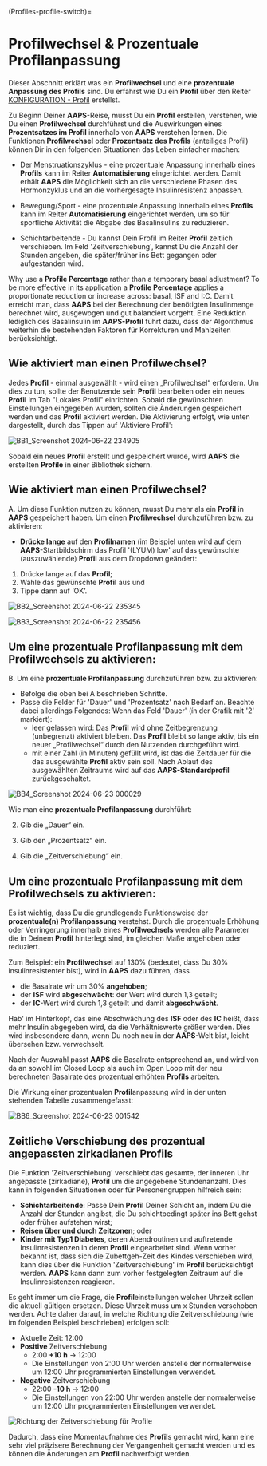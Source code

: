 (Profiles-profile-switch)=

# Profilwechsel & Prozentuale Profilanpassung

Dieser Abschnitt erklärt was ein **Profilwechsel** und eine **prozentuale Anpassung des Profils** sind. Du erfährst wie Du ein **Profil** über den Reiter [KONFIGURATION - Profil](Config-Builder-profile) erstellst.

Zu Beginn Deiner **AAPS**-Reise, musst Du ein **Profil** erstellen, verstehen, wie Du einen **Profilwechsel** durchführst und die Auswirkungen eines **Prozentsatzes im Profil** innerhalb von **AAPS** verstehen lernen. Die Funktionen **Profilwechsel** oder **Prozentsatz des Profils** (anteiliges Profil) können Dir in den folgenden Situationen das Leben einfacher machen:

- Der Menstruationszyklus - eine prozentuale Anpassung innerhalb eines **Profils** kann im Reiter **Automatisierung** eingerichtet werden. Damit erhält **AAPS** die Möglichkeit sich an die verschiedene Phasen des Hormonzyklus und an die vorhergesagte Insulinresistenz anpassen.

- Bewegung/Sport - eine prozentuale Anpassung innerhalb eines **Profils** kann im Reiter **Automatisierung** eingerichtet werden, um so für sportliche Aktivität die Abgabe des Basalinsulins zu reduzieren.

- Schichtarbeitende - Du kannst Dein Profil im Reiter **Profil** zeitlich verschieben. Im Feld 'Zeitverschiebung', kannst Du die Anzahl der Stunden angeben, die später/früher ins Bett gegangen oder aufgestanden wird.

Why use a **Profile Percentage** rather than a temporary basal adjustment? To be more effective in its application a **Profile Percentage** applies a proportionate reduction or increase across: basal, ISF and I:C. Damit erreicht man, dass **AAPS** bei der Berechnung der benötigten Insulinmenge berechnet wird, ausgewogen und gut balanciert vorgeht. Eine Reduktion lediglich des Basalinsulin im **AAPS-Profil** führt dazu, dass der Algorithmus weiterhin die bestehenden Faktoren für Korrekturen und Mahlzeiten berücksichtigt.

## Wie aktiviert man einen Profilwechsel?

Jedes **Profil** - einmal ausgewählt - wird einen „Profilwechsel“ erfordern. Um dies zu tun, sollte der Benutzende sein **Profil** bearbeiten oder ein neues **Profil** im Tab "Lokales Profil" einrichten. Sobald die gewünschten Einstellungen eingegeben wurden, sollten die Änderungen gespeichert werden und das **Profil** aktiviert werden. Die Aktivierung erfolgt, wie unten dargestellt, durch das Tippen auf 'Aktiviere Profil':

![BB1_Screenshot 2024-06-22 234905](https://github.com/openaps/AndroidAPSdocs/assets/137224335/ecf5cc03-1e72-4521-92de-532fb3f0b287)

Sobald ein neues **Profil** erstellt und gespeichert wurde, wird **AAPS** die erstellten **Profile** in einer Bibliothek sichern.

## Wie aktiviert man einen Profilwechsel?

A. Um diese Funktion nutzen zu können, musst Du mehr als ein **Profil** in **AAPS** gespeichert haben. Um einen **Profilwechsel** durchzuführen bzw. zu aktivieren:

- **Drücke lange** auf den **Profilnamen** (im Beispiel unten wird auf dem **AAPS**-Startbildschirm das Profil '(LYUM) low' auf das gewünschte (auszuwählende) **Profil** aus dem Dropdown geändert:

1. Drücke lange auf das **Profil**;
2. Wähle das gewünschte **Profil** aus und
3. Tippe dann auf ‘OK’.

![BB2_Screenshot 2024-06-22 235345](https://github.com/openaps/AndroidAPSdocs/assets/137224335/ddf74092-fd33-4ac2-9aff-636eca676d33)

![BB3_Screenshot 2024-06-22 235456](https://github.com/openaps/AndroidAPSdocs/assets/137224335/3e973822-f51e-4af0-b64c-5f4873fd6800)

## Um eine prozentuale Profilanpassung mit dem Profilwechsels zu aktivieren:

B. Um eine **prozentuale Profilanpassung** durchzuführen bzw. zu aktivieren:

- Befolge die oben bei A beschrieben Schritte.
- Passe die Felder für 'Dauer' und 'Prozentsatz' nach Bedarf an. Beachte dabei allerdings Folgendes: Wenn das Feld 'Dauer' (ín der Grafik mit '2' markiert): 
    - leer gelassen wird: Das **Profil** wird ohne Zeitbegrenzung (unbegrenzt) aktiviert bleiben. Das **Profil** bleibt so lange aktiv, bis ein neuer „Profilwechsel“ durch den Nutzenden durchgeführt wird.
    - mit einer Zahl (in Minuten) gefüllt wird, ist das die Zeitdauer für die das ausgewählte **Profil** aktiv sein soll. Nach Ablauf des ausgewählten Zeitraums wird auf das **AAPS-Standardprofil** zurückgeschaltet.

![BB4_Screenshot 2024-06-23 000029](https://github.com/openaps/AndroidAPSdocs/assets/137224335/2db86111-1a48-4f98-b501-53d6eb692595)

Wie man eine **prozentuale Profilanpassung** durchführt:

2. Gib die „Dauer“ ein.

3. Gib den „Prozentsatz“ ein.

4. Gib die „Zeitverschiebung“ ein.

## Um eine prozentuale Profilanpassung mit dem Profilwechsels zu aktivieren:

Es ist wichtig, dass Du die grundlegende Funktionsweise der **prozentuale(n) Profilanpassung** verstehst. Durch die prozentuale Erhöhung oder Verringerung innerhalb eines **Profilwechsels** werden alle Parameter die in Deinem **Profil** hinterlegt sind, im gleichen Maße angehoben oder reduziert.

Zum Beispiel: ein **Profilwechsel** auf 130% (bedeutet, dass Du 30% insulinresistenter bist), wird in **AAPS** dazu führen, dass

- die Basalrate wir um 30% **angehoben**; 
- der **ISF** wird **abgeschwächt**: der Wert wird durch 1,3 geteilt;
- der **IC**-Wert wird durch 1,3 geteilt und damit **abgeschwächt**.

Hab' im Hinterkopf, das eine Abschwächung des **ISF** oder des **IC** heißt, dass mehr Insulin abgegeben wird, da die Verhältniswerte größer werden. Dies wird insbesondere dann, wenn Du noch neu in der **AAPS**-Welt bist, leicht übersehen bzw. verwechselt.

Nach der Auswahl passt **AAPS** die Basalrate entsprechend an, und wird von da an sowohl im Closed Loop als auch im Open Loop mit der neu berechneten Basalrate des prozentual erhöhten **Profils** arbeiten.

Die Wirkung einer prozentualen **Profil**anpassung wird in der unten stehenden Tabelle zusammengefasst:

![BB6_Screenshot 2024-06-23 001542](https://github.com/openaps/AndroidAPSdocs/assets/137224335/db48f504-2249-4b94-b406-57524fe69322)

## Zeitliche Verschiebung des prozentual angepassten zirkadianen Profils

Die Funktion 'Zeitverschiebung' verschiebt das gesamte, der inneren Uhr angepasste (zirkadiane), **Profil** um die angegebene Stundenanzahl. Dies kann in folgenden Situationen oder für Personengruppen hilfreich sein:

- **Schichtarbeitende**: Passe Dein **Profil** Deiner Schicht an, indem Du die Anzahl der Stunden angibst, die Du schichtbedingt später ins Bett gehst oder früher aufstehen wirst; 
- **Reisen über und durch Zeitzonen**; oder
- **Kinder mit Typ1 Diabetes**, deren Abendroutinen und auftretende Insulinresistenzen in deren **Profil** eingearbeitet sind. Wenn vorher bekannt ist, dass sich die Zubettgeh-Zeit des Kindes verschieben wird, kann dies über die Funktion 'Zeitverschiebung' im **Profil** berücksichtigt werden. **AAPS** kann dann zum vorher festgelegten Zeitraum auf die Insulinresistenzen reagieren.

Es geht immer um die Frage, die **Profil**einstellungen welcher Uhrzeit sollen die aktuell gültigen ersetzen. Diese Uhrzeit muss um x Stunden verschoben werden. Achte daher darauf, in welche Richtung die Zeitverschiebung (wie im folgenden Beispiel beschrieben) erfolgen soll:

- Aktuelle Zeit: 12:00
- **Positive** Zeitverschiebung 
    - 2:00 **+10 h** -> 12:00
    - Die Einstellungen von 2:00 Uhr werden anstelle der normalerweise um 12:00 Uhr programmierten Einstellungen verwendet.
- **Negative** Zeitverschiebung 
    - 22:00 **-10 h** -> 12:00
    - Die Einstellungen von 22:00 Uhr werden anstelle der normalerweise um 12:00 Uhr programmierten Einstellungen verwendet.

![Richtung der Zeitverschiebung für Profile](../images/ProfileSwitch_PlusMinus2.png)

Dadurch, dass eine Momentaufnahme des **Profil**s gemacht wird, kann eine sehr viel präzisere Berechnung der Vergangenheit gemacht werden und es können die Änderungen am **Profil** nachverfolgt werden.